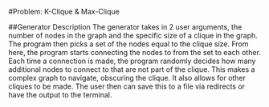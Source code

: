 #Problem: K-Clique & Max-Clique

##Generator Description
The generator takes in 2 user arguments, the number of nodes in the graph and the specific size of a clique in the graph.
The program then picks a set of the nodes equal to the clique size. From here, the program starts connecting the nodes to
from the set to each other. Each time a connection is made, the program randomly decides how many additional nodes to connect
to that are not part of the clique. This makes a complex graph to navigate, obscuring the clique. It also allows for other
cliques to be made. The user then can save this to a file via redirects or have the output to the terminal.
